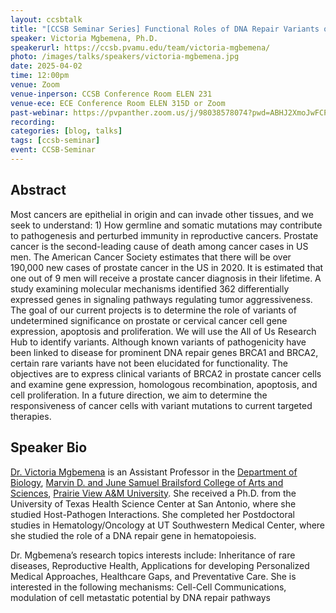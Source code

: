 ```yaml
---
layout: ccsbtalk
title: "[CCSB Seminar Series] Functional Roles of DNA Repair Variants of Undetermined Significance in Prostate Cancer using Cell-based Modeling"
speaker: Victoria Mgbemena, Ph.D.
speakerurl: https://ccsb.pvamu.edu/team/victoria-mgbemena/
photo: /images/talks/speakers/victoria-mgbemena.jpg
date: 2025-04-02
time: 12:00pm
venue: Zoom
venue-inperson: CCSB Conference Room ELEN 231
venue-ece: ECE Conference Room ELEN 315D or Zoom
past-webinar: https://pvpanther.zoom.us/j/98038578074?pwd=ABHJ2XmoJwFCPw2rta24dpVySbmieK.1&from=addon
recording: 
categories: [blog, talks]
tags: [ccsb-seminar]
event: CCSB-Seminar
---
```



## Abstract

Most cancers are epithelial in origin and can invade other tissues, and we seek to understand: 1) How germline and somatic mutations may contribute to pathogenesis and perturbed immunity in reproductive cancers. Prostate cancer is the second-leading cause of death among cancer cases in US men. The American Cancer Society estimates that there will be over 190,000 new cases of prostate cancer in the US in 2020. It is estimated that one out of 9 men will receive a prostate cancer diagnosis in their lifetime. A study examining molecular mechanisms identified 362 differentially expressed genes in signaling pathways regulating tumor aggressiveness. The goal of our current projects is to determine the role of variants of undetermined significance on prostate or cervical cancer cell gene expression, apoptosis and proliferation. We will use the All of Us Research Hub to identify variants. Although known variants of pathogenicity have been linked to disease for prominent DNA repair genes BRCA1 and BRCA2, certain rare variants have not been elucidated for functionality.  The objectives are to express clinical variants of BRCA2 in prostate cancer cells and examine gene expression, homologous recombination, apoptosis, and cell proliferation. In a future direction, we aim to determine the responsiveness of cancer cells with variant mutations to current targeted therapies.


## Speaker Bio

[Dr. Victoria Mgbemena](https://ccsb.pvamu.edu/team/victoria-mgbemena/) is an Assistant Professor in  the <a href="https://www.pvamu.edu/bcas/departments/biology/">Department of Biology</a>, <a href="https://www.pvamu.edu/bcas/">Marvin D. and June Samuel Brailsford College of Arts and Sciences</a>, <a href="https://www.pvamu.edu">Prairie View A&M University</a>. She received a Ph.D. from the University of Texas Health Science Center at San Antonio, where she studied Host-Pathogen Interactions. She completed her Postdoctoral studies in Hematology/Oncology at UT Southwestern Medical Center, where she studied the role of a DNA repair gene in hematopoiesis.

Dr. Mgbemena’s research topics interests include: Inheritance of rare diseases, Reproductive Health, Applications for developing Personalized Medical Approaches, Healthcare Gaps, and Preventative Care. She is interested in the following mechanisms: Cell-Cell Communications, modulation of cell metastatic potential by DNA repair pathways
 

